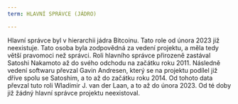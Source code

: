 ```yaml
---
term: HLAVNÍ SPRÁVCE (JÁDRO)

---
```

Hlavní správce byl v hierarchii jádra Bitcoinu. Tato role od února 2023 již neexistuje. Tato osoba byla zodpovědná za vedení projektu, a měla tedy větší pravomoci než správci. Roli hlavního správce přirozeně zastával Satoshi Nakamoto až do svého odchodu na začátku roku 2011. Následně vedení softwaru převzal Gavin Andresen, který se na projektu podílel již dříve spolu se Satoshim, a to až do začátku roku 2014. Od tohoto data převzal tuto roli Wladimir J. van der Laan, a to až do února 2023. Od té doby již žádný hlavní správce projektu neexistoval.